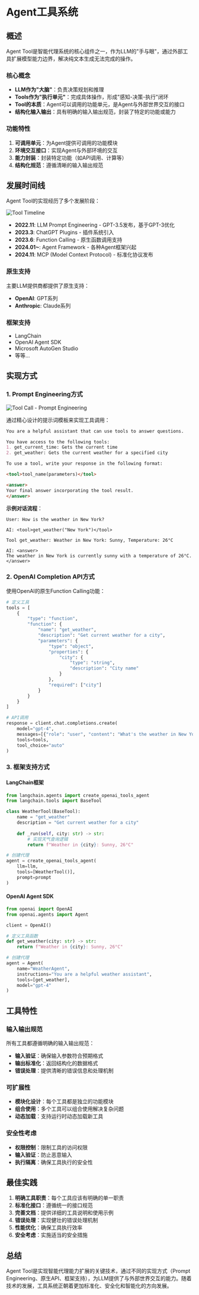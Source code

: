 # Agent工具系统

## 概述

Agent Tool是智能代理系统的核心组件之一，作为LLM的"手与眼"，通过外部工具扩展模型能力边界，解决纯文本生成无法完成的操作。

### 核心概念

- **LLM作为"大脑"**：负责决策规划和推理
- **Tools作为"执行单元"**：完成具体操作，形成"感知-决策-执行"闭环
- **Tool的本质**：Agent可以调用的功能单元，是Agent与外部世界交互的接口
- **结构化输入输出**：具有明确的输入输出规范，封装了特定的功能或能力

### 功能特性

1. **可调用单元**：为Agent提供可调用的功能模块
2. **环境交互接口**：实现Agent与外部环境的交互
3. **能力封装**：封装特定功能（如API调用、计算等）
4. **结构化规范**：遵循清晰的输入输出规范

## 发展时间线

Agent Tool的实现经历了多个发展阶段：

![Tool Timeline](./resources/tools/01-tool-timeline.png)

- **2022.11**: LLM Prompt Engineering - GPT-3.5发布，基于GPT-3优化
- **2023.3**: ChatGPT Plugins - 插件系统引入
- **2023.6**: Function Calling - 原生函数调用支持
- **2024.01~**: Agent Framework - 各种Agent框架兴起
- **2024.11**: MCP (Model Context Protocol) - 标准化协议发布

### 原生支持

主要LLM提供商都提供了原生支持：
- **OpenAI**: GPT系列
- **Anthropic**: Claude系列

### 框架支持

- LangChain
- OpenAI Agent SDK  
- Microsoft AutoGen Studio
- 等等...

## 实现方式

### 1. Prompt Engineering方式

![Tool Call - Prompt Engineering](./resources/tools/02-tool-call-prompt-engineering.png)

通过精心设计的提示词模板来实现工具调用：

```markdown
You are a helpful assistant that can use tools to answer questions.

You have access to the following tools:
1. get_current_time: Gets the current time
2. get_weather: Gets the current weather for a specified city

To use a tool, write your response in the following format:

<tool>tool_name(parameters)</tool>

<answer>
Your final answer incorporating the tool result.
</answer>
```

**示例对话流程**：
```
User: How is the weather in New York?
```
```
AI: <tool>get_weather("New York")</tool>
```
```
Tool get_weather: Weather in New York: Sunny, Temperature: 26°C
```
```
AI: <answer>
The weather in New York is currently sunny with a temperature of 26°C.
</answer>
```

### 2. OpenAI Completion API方式

使用OpenAI的原生Function Calling功能：

```python
# 定义工具
tools = [
    {
        "type": "function",
        "function": {
            "name": "get_weather",
            "description": "Get current weather for a city",
            "parameters": {
                "type": "object",
                "properties": {
                    "city": {
                        "type": "string",
                        "description": "City name"
                    }
                },
                "required": ["city"]
            }
        }
    }
]

# API调用
response = client.chat.completions.create(
    model="gpt-4",
    messages=[{"role": "user", "content": "What's the weather in New York?"}],
    tools=tools,
    tool_choice="auto"
)
```

### 3. 框架支持方式

#### LangChain框架

```python
from langchain.agents import create_openai_tools_agent
from langchain.tools import BaseTool

class WeatherTool(BaseTool):
    name = "get_weather"
    description = "Get current weather for a city"
    
    def _run(self, city: str) -> str:
        # 实现天气查询逻辑
        return f"Weather in {city}: Sunny, 26°C"

# 创建代理
agent = create_openai_tools_agent(
    llm=llm,
    tools=[WeatherTool()],
    prompt=prompt
)
```

#### OpenAI Agent SDK

```python
from openai import OpenAI
from openai.agents import Agent

client = OpenAI()

# 定义工具函数
def get_weather(city: str) -> str:
    return f"Weather in {city}: Sunny, 26°C"

# 创建代理
agent = Agent(
    name="WeatherAgent",
    instructions="You are a helpful weather assistant",
    tools=[get_weather],
    model="gpt-4"
)
```

## 工具特性

### 输入输出规范

所有工具都遵循明确的输入输出规范：

- **输入验证**：确保输入参数符合预期格式
- **输出标准化**：返回结构化的数据格式
- **错误处理**：提供清晰的错误信息和处理机制

### 可扩展性

- **模块化设计**：每个工具都是独立的功能模块
- **组合使用**：多个工具可以组合使用解决复杂问题
- **动态加载**：支持运行时动态加载新工具

### 安全性考虑

- **权限控制**：限制工具的访问权限
- **输入验证**：防止恶意输入
- **执行隔离**：确保工具执行的安全性

## 最佳实践

1. **明确工具职责**：每个工具应该有明确的单一职责
2. **标准化接口**：遵循统一的接口规范
3. **完善文档**：提供详细的工具说明和使用示例
4. **错误处理**：实现健壮的错误处理机制
5. **性能优化**：确保工具执行效率
6. **安全考虑**：实施适当的安全措施

## 总结

Agent Tool是实现智能代理能力扩展的关键技术，通过不同的实现方式（Prompt Engineering、原生API、框架支持），为LLM提供了与外部世界交互的能力。随着技术的发展，工具系统正朝着更加标准化、安全化和智能化的方向发展。